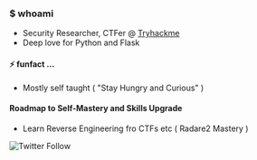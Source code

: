 ### $ whoami

- Security Researcher, CTFer @ [Tryhackme](https://tryhackme.com/p/werkzeug)
- Deep love for Python and Flask

#### ⚡ funfact ...

- Mostly self taught ( "Stay Hungry and Curious" )

#### Roadmap to Self-Mastery and Skills Upgrade

- Learn Reverse Engineering fro CTFs etc ( Radare2 Mastery )

![Twitter Follow](https://img.shields.io/twitter/follow/0xbeven)

